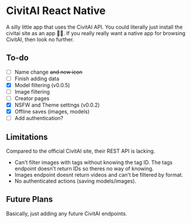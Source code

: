 # CivitAI React Native
A silly little app that uses the CivitAI API. You could literally just install the civitai site as an app 🤷‍♂️. If you really really want a native app for browsing CivitAI, then look no further.

## To-do
- [ ] Name change ~~and new icon~~
- [ ] Finish adding data
- [x] Model filtering (v0.0.5)
- [ ] Image filtering
- [ ] Creator pages
- [x] NSFW and Theme settings (v0.0.2)
- [x] Offline saves (images, models)
- [ ] Add authentication?

## Limitations
Compared to the official CivitAI site, their REST API is lacking. 
- Can't filter images with tags without knowing the tag ID. The tags endpoint doesn't return IDs so theres no way of knowing.
- Images endpoint doesnt return videos and can't be filtered by format.
- No authenticated actions (saving models/images).

## Future Plans
Basically, just adding any future CivitAI endpoints.